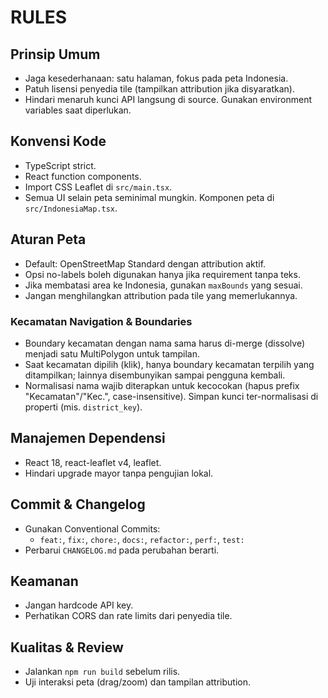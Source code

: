 # RULES

## Prinsip Umum

- Jaga kesederhanaan: satu halaman, fokus pada peta Indonesia.
- Patuh lisensi penyedia tile (tampilkan attribution jika disyaratkan).
- Hindari menaruh kunci API langsung di source. Gunakan environment variables saat diperlukan.

## Konvensi Kode

- TypeScript strict.
- React function components.
- Import CSS Leaflet di `src/main.tsx`.
- Semua UI selain peta seminimal mungkin. Komponen peta di `src/IndonesiaMap.tsx`.

## Aturan Peta

- Default: OpenStreetMap Standard dengan attribution aktif.
- Opsi no-labels boleh digunakan hanya jika requirement tanpa teks.
- Jika membatasi area ke Indonesia, gunakan `maxBounds` yang sesuai.
- Jangan menghilangkan attribution pada tile yang memerlukannya.

### Kecamatan Navigation & Boundaries

- Boundary kecamatan dengan nama sama harus di-merge (dissolve) menjadi satu MultiPolygon untuk tampilan.
- Saat kecamatan dipilih (klik), hanya boundary kecamatan terpilih yang ditampilkan; lainnya disembunyikan sampai pengguna kembali.
- Normalisasi nama wajib diterapkan untuk kecocokan (hapus prefix "Kecamatan"/"Kec.", case-insensitive). Simpan kunci ter-normalisasi di properti (mis. `district_key`).

## Manajemen Dependensi

- React 18, react-leaflet v4, leaflet.
- Hindari upgrade mayor tanpa pengujian lokal.

## Commit & Changelog

- Gunakan Conventional Commits:
  - `feat:`, `fix:`, `chore:`, `docs:`, `refactor:`, `perf:`, `test:`
- Perbarui `CHANGELOG.md` pada perubahan berarti.

## Keamanan

- Jangan hardcode API key.
- Perhatikan CORS dan rate limits dari penyedia tile.

## Kualitas & Review

- Jalankan `npm run build` sebelum rilis.
- Uji interaksi peta (drag/zoom) dan tampilan attribution.
